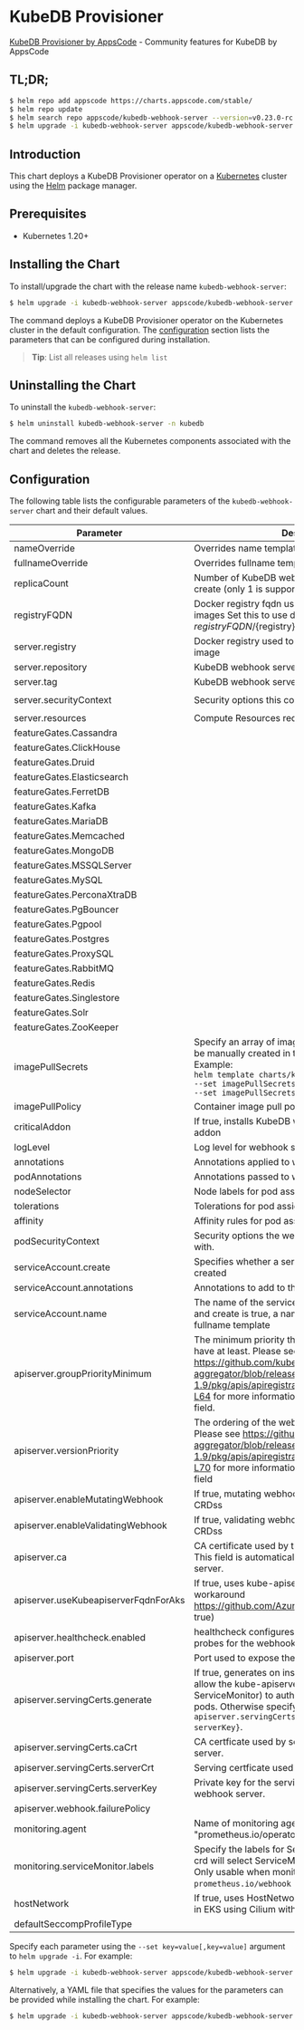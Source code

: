 # KubeDB Provisioner

[KubeDB Provisioner by AppsCode](https://github.com/kubedb) - Community features for KubeDB by AppsCode

## TL;DR;

```bash
$ helm repo add appscode https://charts.appscode.com/stable/
$ helm repo update
$ helm search repo appscode/kubedb-webhook-server --version=v0.23.0-rc.3
$ helm upgrade -i kubedb-webhook-server appscode/kubedb-webhook-server -n kubedb --create-namespace --version=v0.23.0-rc.3
```

## Introduction

This chart deploys a KubeDB Provisioner operator on a [Kubernetes](http://kubernetes.io) cluster using the [Helm](https://helm.sh) package manager.

## Prerequisites

- Kubernetes 1.20+

## Installing the Chart

To install/upgrade the chart with the release name `kubedb-webhook-server`:

```bash
$ helm upgrade -i kubedb-webhook-server appscode/kubedb-webhook-server -n kubedb --create-namespace --version=v0.23.0-rc.3
```

The command deploys a KubeDB Provisioner operator on the Kubernetes cluster in the default configuration. The [configuration](#configuration) section lists the parameters that can be configured during installation.

> **Tip**: List all releases using `helm list`

## Uninstalling the Chart

To uninstall the `kubedb-webhook-server`:

```bash
$ helm uninstall kubedb-webhook-server -n kubedb
```

The command removes all the Kubernetes components associated with the chart and deletes the release.

## Configuration

The following table lists the configurable parameters of the `kubedb-webhook-server` chart and their default values.

|              Parameter               |                                                                                                                    Description                                                                                                                     | Default                                                                                                                                             |
|--------------------------------------|----------------------------------------------------------------------------------------------------------------------------------------------------------------------------------------------------------------------------------------------------|-----------------------------------------------------------------------------------------------------------------------------------------------------|
| nameOverride                         | Overrides name template                                                                                                                                                                                                                            | <code>""</code>                                                                                                                                     |
| fullnameOverride                     | Overrides fullname template                                                                                                                                                                                                                        | <code>""</code>                                                                                                                                     |
| replicaCount                         | Number of KubeDB webhook server replicas to create (only 1 is supported)                                                                                                                                                                           | <code>1</code>                                                                                                                                      |
| registryFQDN                         | Docker registry fqdn used to pull KubeDB related images Set this to use docker registry hosted at ${registryFQDN}/${registry}/${image}                                                                                                             | <code>ghcr.io</code>                                                                                                                                |
| server.registry                      | Docker registry used to pull KubeDB webhook server image                                                                                                                                                                                           | <code>kubedb</code>                                                                                                                                 |
| server.repository                    | KubeDB webhook server container image                                                                                                                                                                                                              | <code>kubedb-webhook-server</code>                                                                                                                  |
| server.tag                           | KubeDB webhook server container image tag                                                                                                                                                                                                          | <code>""</code>                                                                                                                                     |
| server.securityContext               | Security options this container should run with                                                                                                                                                                                                    | <code>{"allowPrivilegeEscalation":false,"capabilities":{"drop":["ALL"]},"readOnlyRootFilesystem":true,"runAsNonRoot":true,"runAsUser":65534}</code> |
| server.resources                     | Compute Resources required by this container                                                                                                                                                                                                       | <code>{}</code>                                                                                                                                     |
| featureGates.Cassandra               |                                                                                                                                                                                                                                                    | <code>true</code>                                                                                                                                   |
| featureGates.ClickHouse              |                                                                                                                                                                                                                                                    | <code>false</code>                                                                                                                                  |
| featureGates.Druid                   |                                                                                                                                                                                                                                                    | <code>false</code>                                                                                                                                  |
| featureGates.Elasticsearch           |                                                                                                                                                                                                                                                    | <code>true</code>                                                                                                                                   |
| featureGates.FerretDB                |                                                                                                                                                                                                                                                    | <code>false</code>                                                                                                                                  |
| featureGates.Kafka                   |                                                                                                                                                                                                                                                    | <code>true</code>                                                                                                                                   |
| featureGates.MariaDB                 |                                                                                                                                                                                                                                                    | <code>true</code>                                                                                                                                   |
| featureGates.Memcached               |                                                                                                                                                                                                                                                    | <code>false</code>                                                                                                                                  |
| featureGates.MongoDB                 |                                                                                                                                                                                                                                                    | <code>true</code>                                                                                                                                   |
| featureGates.MSSQLServer             |                                                                                                                                                                                                                                                    | <code>false</code>                                                                                                                                  |
| featureGates.MySQL                   |                                                                                                                                                                                                                                                    | <code>true</code>                                                                                                                                   |
| featureGates.PerconaXtraDB           |                                                                                                                                                                                                                                                    | <code>true</code>                                                                                                                                   |
| featureGates.PgBouncer               |                                                                                                                                                                                                                                                    | <code>false</code>                                                                                                                                  |
| featureGates.Pgpool                  |                                                                                                                                                                                                                                                    | <code>false</code>                                                                                                                                  |
| featureGates.Postgres                |                                                                                                                                                                                                                                                    | <code>true</code>                                                                                                                                   |
| featureGates.ProxySQL                |                                                                                                                                                                                                                                                    | <code>true</code>                                                                                                                                   |
| featureGates.RabbitMQ                |                                                                                                                                                                                                                                                    | <code>false</code>                                                                                                                                  |
| featureGates.Redis                   |                                                                                                                                                                                                                                                    | <code>true</code>                                                                                                                                   |
| featureGates.Singlestore             |                                                                                                                                                                                                                                                    | <code>false</code>                                                                                                                                  |
| featureGates.Solr                    |                                                                                                                                                                                                                                                    | <code>false</code>                                                                                                                                  |
| featureGates.ZooKeeper               |                                                                                                                                                                                                                                                    | <code>false</code>                                                                                                                                  |
| imagePullSecrets                     | Specify an array of imagePullSecrets. Secrets must be manually created in the namespace. <br> Example: <br> `helm template charts/kubedb-webhook-server \` <br> `--set imagePullSecrets[0].name=sec0 \` <br> `--set imagePullSecrets[1].name=sec1` | <code>[]</code>                                                                                                                                     |
| imagePullPolicy                      | Container image pull policy                                                                                                                                                                                                                        | <code>IfNotPresent</code>                                                                                                                           |
| criticalAddon                        | If true, installs KubeDB webhook server as critical addon                                                                                                                                                                                          | <code>false</code>                                                                                                                                  |
| logLevel                             | Log level for webhook server                                                                                                                                                                                                                       | <code>3</code>                                                                                                                                      |
| annotations                          | Annotations applied to webhook server deployment                                                                                                                                                                                                   | <code>{}</code>                                                                                                                                     |
| podAnnotations                       | Annotations passed to webhook server pod(s).                                                                                                                                                                                                       | <code>{}</code>                                                                                                                                     |
| nodeSelector                         | Node labels for pod assignment                                                                                                                                                                                                                     | <code>{"kubernetes.io/os":"linux"}</code>                                                                                                           |
| tolerations                          | Tolerations for pod assignment                                                                                                                                                                                                                     | <code>[]</code>                                                                                                                                     |
| affinity                             | Affinity rules for pod assignment                                                                                                                                                                                                                  | <code>{}</code>                                                                                                                                     |
| podSecurityContext                   | Security options the webhook server pod should run with.                                                                                                                                                                                           | <code>{}</code>                                                                                                                                     |
| serviceAccount.create                | Specifies whether a service account should be created                                                                                                                                                                                              | <code>true</code>                                                                                                                                   |
| serviceAccount.annotations           | Annotations to add to the service account                                                                                                                                                                                                          | <code>{}</code>                                                                                                                                     |
| serviceAccount.name                  | The name of the service account to use. If not set and create is true, a name is generated using the fullname template                                                                                                                             | <code></code>                                                                                                                                       |
| apiserver.groupPriorityMinimum       | The minimum priority the webhook api group should have at least. Please see https://github.com/kubernetes/kube-aggregator/blob/release-1.9/pkg/apis/apiregistration/v1beta1/types.go#L58-L64 for more information on proper values of this field.  | <code>10000</code>                                                                                                                                  |
| apiserver.versionPriority            | The ordering of the webhook api inside of the group. Please see https://github.com/kubernetes/kube-aggregator/blob/release-1.9/pkg/apis/apiregistration/v1beta1/types.go#L66-L70 for more information on proper values of this field               | <code>15</code>                                                                                                                                     |
| apiserver.enableMutatingWebhook      | If true, mutating webhook is configured for KubeDB CRDss                                                                                                                                                                                           | <code>true</code>                                                                                                                                   |
| apiserver.enableValidatingWebhook    | If true, validating webhook is configured for KubeDB CRDss                                                                                                                                                                                         | <code>true</code>                                                                                                                                   |
| apiserver.ca                         | CA certificate used by the Kubernetes api server. This field is automatically assigned by the webhook server.                                                                                                                                      | <code>not-ca-cert</code>                                                                                                                            |
| apiserver.useKubeapiserverFqdnForAks | If true, uses kube-apiserver FQDN for AKS cluster to workaround https://github.com/Azure/AKS/issues/522 (default true)                                                                                                                             | <code>true</code>                                                                                                                                   |
| apiserver.healthcheck.enabled        | healthcheck configures the readiness and liveliness probes for the webhook server pod.                                                                                                                                                             | <code>false</code>                                                                                                                                  |
| apiserver.port                       | Port used to expose the webhook server apiserver                                                                                                                                                                                                   | <code>8443</code>                                                                                                                                   |
| apiserver.servingCerts.generate      | If true, generates on install/upgrade the certs that allow the kube-apiserver (and potentially ServiceMonitor) to authenticate webhook servers pods. Otherwise specify certs in `apiserver.servingCerts.{caCrt, serverCrt, serverKey}`.            | <code>true</code>                                                                                                                                   |
| apiserver.servingCerts.caCrt         | CA certficate used by serving certificate of webhook server.                                                                                                                                                                                       | <code>""</code>                                                                                                                                     |
| apiserver.servingCerts.serverCrt     | Serving certficate used by webhook server.                                                                                                                                                                                                         | <code>""</code>                                                                                                                                     |
| apiserver.servingCerts.serverKey     | Private key for the serving certificate used by webhook server.                                                                                                                                                                                    | <code>""</code>                                                                                                                                     |
| apiserver.webhook.failurePolicy      |                                                                                                                                                                                                                                                    | <code>Ignore</code>                                                                                                                                 |
| monitoring.agent                     | Name of monitoring agent (one of "prometheus.io", "prometheus.io/operator", "prometheus.io/builtin")                                                                                                                                               | <code>""</code>                                                                                                                                     |
| monitoring.serviceMonitor.labels     | Specify the labels for ServiceMonitor. Prometheus crd will select ServiceMonitor using these labels. Only usable when monitoring agent is `prometheus.io/webhook server`.                                                                          | <code>{"monitoring.appscode.com/prometheus":"auto"}</code>                                                                                          |
| hostNetwork                          | If true, uses HostNetwork for pods. This is required in EKS using Cilium with VxLAN overlay                                                                                                                                                        | <code>false</code>                                                                                                                                  |
| defaultSeccompProfileType            |                                                                                                                                                                                                                                                    | <code>""</code>                                                                                                                                     |


Specify each parameter using the `--set key=value[,key=value]` argument to `helm upgrade -i`. For example:

```bash
$ helm upgrade -i kubedb-webhook-server appscode/kubedb-webhook-server -n kubedb --create-namespace --version=v0.23.0-rc.3 --set replicaCount=1
```

Alternatively, a YAML file that specifies the values for the parameters can be provided while
installing the chart. For example:

```bash
$ helm upgrade -i kubedb-webhook-server appscode/kubedb-webhook-server -n kubedb --create-namespace --version=v0.23.0-rc.3 --values values.yaml
```
